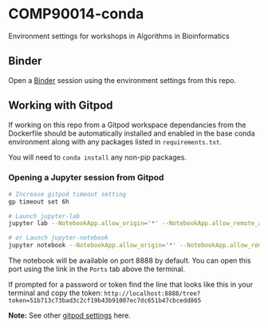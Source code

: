 # COMP90014-conda
Environment settings for workshops in Algorithms in Bioinformatics

## Binder
Open a [Binder](https://mybinder.org/v2/gh/melbournebioinformatics/COMP90014-conda/HEAD) session using the environment settings from this repo.

## Working with Gitpod

If working on this repo from a Gitpod workspace dependancies from the Dockerfile should be automatically installed 
and enabled in the base conda environment along with any packages listed in `requirements.txt`.

You will need to `conda install` any non-pip packages.

### Opening a Jupyter session from Gitpod

```bash
# Increase gitpod timeout setting
gp timeout set 6h

# Launch jupyter-lab
jupyter lab --NotebookApp.allow_origin='*' --NotebookApp.allow_remote_access=True

# or Launch jupyter-notebook
jupyter notebook --NotebookApp.allow_origin='*' --NotebookApp.allow_remote_access=True

```
The notebook will be available on port 8888 by default. You can open this port using the link in the `Ports` tab above the terminal.

If prompted for a password or token find the line that looks like this in your terminal and copy the token:
 `http://localhost:8888/tree?token=51b713c73bad3c2cf19b43b91007ec7dc651b47cbcedd865`


**Note:** See other [gitpod settings](https://www.gitpod.io/docs/references/gitpod-cli#set) here.
